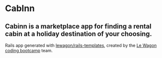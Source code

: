 # CabInn 
## Cabinn is a marketplace app for finding a rental cabin at a holiday destination of your choosing. 












Rails app generated with [lewagon/rails-templates](https://github.com/lewagon/rails-templates), created by the [Le Wagon coding bootcamp](https://www.lewagon.com) team.
